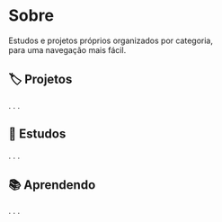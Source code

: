 # Sobre
Estudos e projetos próprios organizados por categoria, <br>
para uma navegação mais fácil.
## :label: Projetos
. . .
## :scroll: Estudos
. . .
## :books: Aprendendo
. . .
